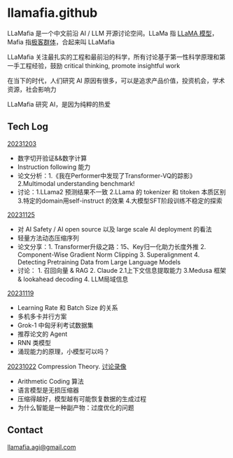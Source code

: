 # llamafia.github

LLaMafia 是一个中文前沿 AI / LLM 开源讨论空间。LLaMa 指 [LLaMA 模型](https://en.wikipedia.org/wiki/LLaMA)， Mafia 指[极客群体](https://en.wikipedia.org/wiki/PayPal_Mafia)，合起来叫 LLaMafia

LLaMafia 关注最扎实的工程和最前沿的科学，所有讨论基于第一性科学原理和第一手工程经验，鼓励 critical thinking, promote insightful work

在当下的时代，人们研究 AI 原因有很多，可以是追求产品价值，投资机会，学术资源，社会影响力

LLaMafia 研究 AI，是因为纯粹的热爱

## Tech Log
[20231203](https://github.com/HU-xiaobai/llamafia.github/blob/main/Log/20231203.md)
* 数字切开验证&&数字计算
* Instruction following 能力
* 论文分析：1.《我在Performer中发现了Transformer-VQ的踪影》2.Multimodal understanding benchmark!
* 讨论：1.LLama2 预测结果不一致 2.LLama 的 tokenizer 和 titoken 本质区别 3.特定的domain用self-instruct 的效果 4.大模型SFT阶段训练不稳定的探索

[20231125](https://github.com/LLaMafia/llamafia.github/blob/main/Log/20231125.md)
* 对 AI Safety / AI open source 以及 large scale AI deployment 的看法
* 轻量方法动态压缩序列
* 论文分享：1. Transformer升级之路：15、Key归一化助力长度外推 2. Component-Wise Gradient Norm Clipping 3. Superalignment 4. Detecting Pretraining Data from Large Language Models
* 讨论： 1. 召回向量 & RAG 2. Claude 2.1上下文信息提取能力 3.Medusa 框架 & lookahead decoding 4. LLM局域信息

[20231119](https://github.com/LLaMafia/llamafia.github/blob/main/Log/20231119.md)
* Learning Rate 和 Batch Size 的关系
* 多机多卡并行方案
* Grok-1 中匈牙利考试数据集
* 推荐论文的 Agent
* RNN 类模型
* 涌现能力的原理，小模型可以吗？

[20231022](https://github.com/LLaMafia/llamafia.github/blob/main/Log/compression.md) Compression Theory. [讨论录像](https://ed-ac-uk.zoom.us/rec/play/AcFcfuRIJXqjEkoIClzmtZQcN88n5vnwRZmkYB2Lr8R8PPPGFabyfvpj4NyaDlvNt87dP0PmVi9WNEqw.Fm5W6IqIWmmiPIYA?canPlayFromShare=true&from=share_recording_detail&continueMode=true&componentName=rec-play&originRequestUrl=https://ed-ac-uk.zoom.us/rec/share/zxLddFhtjkKkpyqHHvb9kvU34UGqmDpPU_N4OJ7OOaTZl6ek57DASt6OrcEorATt.CPq6Omm-oTt3K4hT)
* Arithmetic Coding 算法
* 语言模型是无损压缩器
* 压缩得越好，模型越有可能恢复数据的生成过程
* 为什么智能是一种副产物：过度优化的问题

## Contact

llamafia.agi@gmail.com
